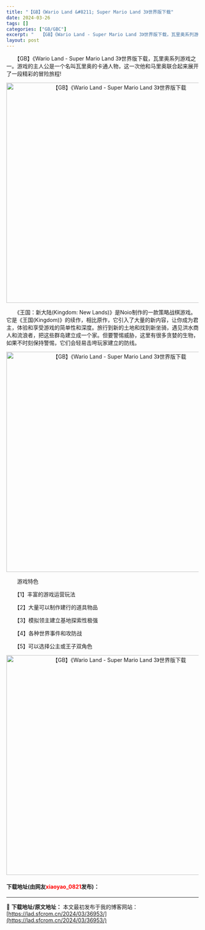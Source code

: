 ```yaml
---
title: "【GB】《Wario Land &#8211; Super Mario Land 3》世界版下载"
date: 2024-03-26
tags: []
categories: ["GB/GBC"]
excerpt: "　　【GB】《Wario Land - Super Mario Land 3》世界版下载，瓦里奥系列游戏之一。游戏的主人公是一个名叫瓦里奥的卡通人物，这一次他和马里奥联合起来展开了一段精彩的冒险旅程! 　　《王国：新大陆(Kingdom: New Lands)》是Noio制作的一款策略战棋游戏。它是&hellip;"
layout: post
---
```


 <p>　　【GB】《Wario Land - Super Mario Land 3》世界版下载，瓦里奥系列游戏之一。游戏的主人公是一个名叫瓦里奥的卡通人物，这一次他和马里奥联合起来展开了一段精彩的冒险旅程!</p> <p align="center"><img align="" border="0" src="https://lad.sfcrom.cn/wp-content/uploads/2024/03/20240326_6602860665bc3.png" width="577" alt="【GB】《Wario Land - Super Mario Land 3》世界版下载" /></p> <p>　　《王国：新大陆(Kingdom: New Lands)》是Noio制作的一款策略战棋游戏。它是《王国(Kingdom)》的续作，相比原作，它引入了大量的新内容，让你成为君主，体验和享受游戏的简单性和深度。旅行到新的土地和找到新坐骑，遇见洪水商人和流浪者，把这些群岛建立成一个家。但要警惕威胁，这里有很多贪婪的生物，如果不时刻保持警惕，它们会轻易击垮玩家建立的防线。</p> <p align="center"><img align="" border="0" src="https://lad.sfcrom.cn/wp-content/uploads/2024/03/20240326_6602860800357.png" width="577" alt="【GB】《Wario Land - Super Mario Land 3》世界版下载" /></p> <p>　　游戏特色</p> <p>　　【1】丰富的游戏运营玩法</p> <p>　　【2】大量可以制作建行的道具物品</p> <p>　　【3】模拟领主建立基地探索性极强</p> <p>　　【4】各种世界事件和攻防战</p> <p>　　【5】可以选择公主或王子双角色</p> <p align="center"><img align="" border="0" src="https://lad.sfcrom.cn/wp-content/uploads/2024/03/20240326_660286095d49d.png" width="576" alt="【GB】《Wario Land - Super Mario Land 3》世界版下载" /></p> <p><h4>下载地址(由网友<font color="red">xiaoyao_0821</font>发布)：</h4></p> 

---
📖 **下载地址/原文地址：** 本文最初发布于我的博客网站：[https://lad.sfcrom.cn/2024/03/36953/](https://lad.sfcrom.cn/2024/03/36953/)
